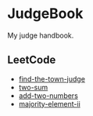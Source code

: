 # JudgeBook

My judge handbook.

## LeetCode

- [find-the-town-judge](./judges/LeetCode/find-the-town-judge/description.md)
- [two-sum](./judges/LeetCode/two-sum/description.md)
- [add-two-numbers](./judges/LeetCode/add-two-numbers/description.md)
- [majority-element-ii](./judges/LeetCode/majority-element-ii/description.md)
